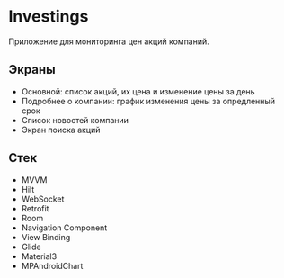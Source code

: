 # Investings

Приложение для мониторинга цен акций компаний.


## Экраны

- Основной: список акций, их цена и изменение цены за день
- Подробнее о компании: график изменения цены за опредленный срок
- Список новостей компании
- Экран поиска акций


## Стек
- MVVM
- Hilt
- WebSocket
- Retrofit
- Room
- Navigation Component
- View Binding
- Glide
- Material3
- MPAndroidChart
